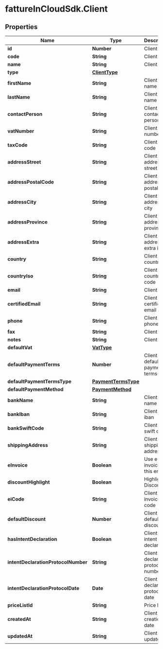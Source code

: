 # fattureInCloudSdk.Client

## Properties

Name | Type | Description | Notes
------------ | ------------- | ------------- | -------------
**id** | **Number** | Client id | [optional] 
**code** | **String** | Client code | [optional] 
**name** | **String** | Client name | [optional] 
**type** | [**ClientType**](ClientType.md) |  | [optional] 
**firstName** | **String** | Client first name | [optional] 
**lastName** | **String** | Client last name | [optional] 
**contactPerson** | **String** | Client contact person | [optional] 
**vatNumber** | **String** | Client vat number | [optional] 
**taxCode** | **String** | Client tax code | [optional] 
**addressStreet** | **String** | Client address street | [optional] 
**addressPostalCode** | **String** | Client address postal code | [optional] 
**addressCity** | **String** | Client address city | [optional] 
**addressProvince** | **String** | Client address province | [optional] 
**addressExtra** | **String** | Client address extra info | [optional] 
**country** | **String** | Client country | [optional] 
**countryIso** | **String** | Client country iso code | [optional] 
**email** | **String** | Client email | [optional] 
**certifiedEmail** | **String** | Client certified email | [optional] 
**phone** | **String** | Client phone | [optional] 
**fax** | **String** | Client fax | [optional] 
**notes** | **String** | Client extra | [optional] 
**defaultVat** | [**VatType**](VatType.md) |  | [optional] 
**defaultPaymentTerms** | **Number** | Client default payment terms | [optional] 
**defaultPaymentTermsType** | [**PaymentTermsType**](PaymentTermsType.md) |  | [optional] 
**defaultPaymentMethod** | [**PaymentMethod**](PaymentMethod.md) |  | [optional] 
**bankName** | **String** | Client bank name | [optional] 
**bankIban** | **String** | Client bank iban | [optional] 
**bankSwiftCode** | **String** | Client bank swift code | [optional] 
**shippingAddress** | **String** | Client shipping address | [optional] 
**eInvoice** | **Boolean** | Use e-invoices for this entity | [optional] 
**discountHighlight** | **Boolean** | Highlight Discount | [optional] 
**eiCode** | **String** | Client e-invoice code  | [optional] 
**defaultDiscount** | **Number** | Client default discount | [optional] 
**hasIntentDeclaration** | **Boolean** | Client has intent declaration | [optional] 
**intentDeclarationProtocolNumber** | **String** | Client intent declaration protocol number | [optional] 
**intentDeclarationProtocolDate** | **Date** | Client intent declaration protocol date | [optional] 
**priceListId** | **String** | Price list id | [optional] 
**createdAt** | **String** | Client creation date | [optional] 
**updatedAt** | **String** | Client last update date | [optional] 


